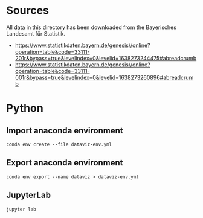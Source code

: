 # Sources

All data in this directory has been downloaded from the Bayerisches Landesamt für Statistik.

-   https://www.statistikdaten.bayern.de/genesis//online?operation=table&code=33111-201r&bypass=true&levelindex=0&levelid=1638273244475#abreadcrumb
-   https://www.statistikdaten.bayern.de/genesis//online?operation=table&code=33111-001r&bypass=true&levelindex=0&levelid=1638273260896#abreadcrumb

# Python

## Import anaconda environment

`conda env create --file dataviz-env.yml`

## Export anaconda environment

`conda env export --name dataviz > dataviz-env.yml`

## JupyterLab

`jupyter lab`
